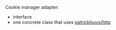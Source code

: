 Cookie manager adapter:

* interface
* one concrete class that uses [patricklouys/http](https://github.com/PatrickLouys/http)
